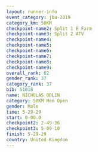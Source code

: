 ```yaml
---
layout: runner-info 
event_category: jbu-2019 
category_km: 50KM 
checkpoint-name2: Split 1 E Farm 
checkpoint-name3: Split 2 ATV 
checkpoint-name4: 
checkpoint-name5: 
checkpoint-name6: 
checkpoint-name7: 
checkpoint-name8: 
checkpoint-name9: 
overall_rank: 62
gender_rank: 37
category_rank: 37
bib: 51018
name: NICHOLAS ODLIN
category: 50KM Men Open
gender: Male
time: 5-29-29
start: 0-00.0
checkpoint2: 2-49-36
checkpoint3: 5-09-10
finish: 5-29-29
country: United Kingdom
---
```

